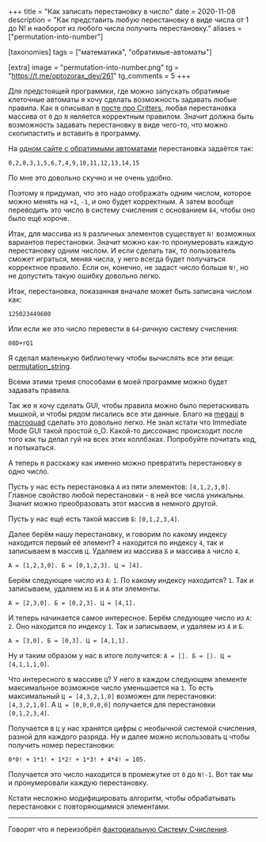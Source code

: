 +++
title = "Как записать перестановку в число"
date = 2020-11-08
description = "Как представить любую перестановку в виде числа от 1 до N! и наоборот из любого числа получить перестановку."
aliases = ["permutation-into-number"]

[taxonomies]
tags = ["математика", "обратимые-автоматы"]

[extra]
image = "permutation-into-number.png"
tg = "https://t.me/optozorax_dev/261"
tg_comments = 5
+++

Для предстоящей программки, где можно запускать обратимые клеточные автоматы я хочу сделать возможность задавать любые правила. Как я описывал в [посте про Critters](/critters), любая перестановка массива от `0` до `N` является корректным правилом. Значит должна быть возможность задавать перестановку в виде чего-то, что можно скопипастить и вставить в программу. 

На [одном сайте с обратимыми автоматами](https://dmishin.github.io/js-revca/index.html) перестановка задаётся так:

`0,2,8,3,1,5,6,7,4,9,10,11,12,13,14,15`

По мне это довольно скучно и не очень удобно.

Поэтому я придумал, что это надо отображать одним числом, которое можно менять на `+1`, `-1`, и оно будет корректным. А затем вообще переводить это число в систему счисления с основанием `64`, чтобы оно было ещё короче.

Итак, для массива из `N` различных элементов существует `N!` возможных вариантов перестановки. Значит можно как-то пронумеровать каждую перестановку одним числом. И если сделать так, то пользователь сможет играться, меняя числа, у него всегда будет получаться корректное правило. Если он, конечно, не задаст число больше `N!`, но не допустить такую ошибку довольно легко.

Итак, перестановка, показанная вначале может быть записана числом как:

`125023449600`

Или если же это число перевести в `64`-ричную систему счисления:

`08D+rQ1`

Я сделал маленькую библиотечку чтобы вычислять все эти вещи: [permutation_string](https://github.com/optozorax/permutation_string/blob/master/src/lib.rs).

Всеми этими тремя способами в моей программе можно будет задавать правила.

Так же я хочу сделать GUI, чтобы правила можно было перетаскивать мышкой, и чтобы рядом писались все эти данные. Благо на [megaui](https://twitter.com/fedor_games/status/1313119249146281986) в [macroquad](https://twitter.com/fedor_games/status/1313219605981204482) сделать это довольно легко. Не знал кстати что Immediate Mode GUI такой простой о_О. Какой-то диссонанс происходит после того как ты делал гуй на всех этих коллбэках. Попробуйте почитать код, и потыкаться.

А теперь я расскажу как именно можно превратить перестановку в одно число.

Пусть у нас есть перестановка `А` из пяти элементов: `[4,1,2,3,0]`. Главное свойство любой перестановки - в ней все числа уникальны. Значит можно преобразовать этот массив в немного другой.

Пусть у нас ещё есть такой массив `Б`: `[0,1,2,3,4]`.

Далее берём нашу перестановку, и говорим по какому индексу находится первый её элемент? `4` находится по индексу `4`, так и записываем в массив `Ц`. Удаляем из массива `Б` и массива `А` число `4`. 

`А = [1,2,3,0]. Б = [0,1,2,3]. Ц = [4].`

Берём следующее число из `А`: `1`. По какому индексу находится? `1`. Так и записываем, удаляем из `Б` и `А` эти элементы. 

`А = [2,3,0]. Б = [0,2,3]. Ц = [4,1].`

И теперь начинается самое интересное. Берём следующее число из `А`: `2`. Оно находится по индексу `1`. Так и записываем, и удаляем из `А` и `Б`. 

`А = [3,0]. Б = [0,3]. Ц = [4,1,1].`

Ну и таким образом у нас в итоге получится: `А = []. Б = []. Ц = [4,1,1,1,0]`.

Что интересного в массиве `Ц`? У него в каждом следующем элементе максимальное возможное число уменьшается на `1`. То есть максимальный `Ц = [4,3,2,1,0]` возможен для перестановки: `[4,3,2,1,0]`. А `Ц = [0,0,0,0,0]` получается для перестановки `[0,1,2,3,4]`. 

Получается в `Ц` у нас хранятся цифры с необычной системой счисления, разной для каждого разряда. Ну и далее можно использовать `Ц` чтобы получить номер перестановки:

`0*0! + 1*1! + 1*2! + 1*3! + 4*4! = 105.`

Получается это число находится в промежутке от `0` до `N!-1`. Вот так мы и пронумеровали каждую перестановку.

Кстати несложно модифицировать алгоритм, чтобы обрабатывать перестановки с повторяющимися элементами.

---

Говорят что я переизобрёл [факториальную Систему Счисления](https://en.wikipedia.org/wiki/Factorial_number_system).